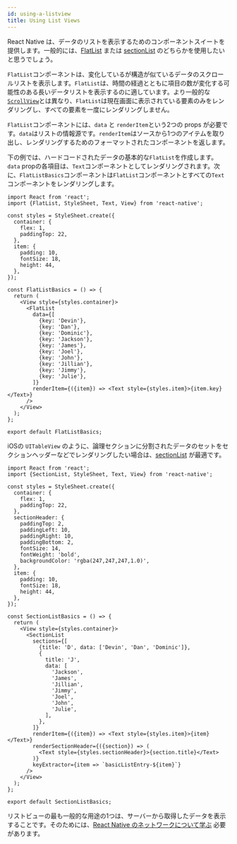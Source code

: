 ```yaml
---
id: using-a-listview
title: Using List Views
---
```


React Native は、データのリストを表示するためのコンポーネントスイートを提供します。一般的には、[FlatList](flatlist.md) または [sectionList](sectionlist.md) のどちらかを使用したいと思うでしょう。

`FlatList`コンポーネントは、変化しているが構造が似ているデータのスクロールリストを表示します。`FlatList`は、時間の経過とともに項目の数が変化する可能性のある長いデータリストを表示するのに適しています。より一般的な[`ScrollView`](using-a-scrollview.md)とは異なり、`FlatList`は現在画面に表示されている要素のみをレンダリングし、すべての要素を一度にレンダリングしません。

`FlatList`コンポーネントには、`data` と `renderItem`という2つの props が必要です。`data`はリストの情報源です。`renderItem`はソースから1つのアイテムを取り出し、レンダリングするためのフォーマットされたコンポーネントを返します。

下の例では、ハードコードされたデータの基本的な`FlatList`を作成します。`data` propの各項目は、`Text`コンポーネントとしてレンダリングされます。次に、`FlatListBasics`コンポーネントは`FlatList`コンポーネントとすべての`Text`コンポーネントをレンダリングします。

```SnackPlayer name=FlatList%20Basics
import React from 'react';
import {FlatList, StyleSheet, Text, View} from 'react-native';

const styles = StyleSheet.create({
  container: {
    flex: 1,
    paddingTop: 22,
  },
  item: {
    padding: 10,
    fontSize: 18,
    height: 44,
  },
});

const FlatListBasics = () => {
  return (
    <View style={styles.container}>
      <FlatList
        data={[
          {key: 'Devin'},
          {key: 'Dan'},
          {key: 'Dominic'},
          {key: 'Jackson'},
          {key: 'James'},
          {key: 'Joel'},
          {key: 'John'},
          {key: 'Jillian'},
          {key: 'Jimmy'},
          {key: 'Julie'},
        ]}
        renderItem={({item}) => <Text style={styles.item}>{item.key}</Text>}
      />
    </View>
  );
};

export default FlatListBasics;
```

iOSの `UITableView` のように、論理セクションに分割されたデータのセットをセクションヘッダーなどでレンダリングしたい場合は、[sectionList](sectionlist.md) が最適です。

```SnackPlayer name=SectionList%20Basics
import React from 'react';
import {SectionList, StyleSheet, Text, View} from 'react-native';

const styles = StyleSheet.create({
  container: {
    flex: 1,
    paddingTop: 22,
  },
  sectionHeader: {
    paddingTop: 2,
    paddingLeft: 10,
    paddingRight: 10,
    paddingBottom: 2,
    fontSize: 14,
    fontWeight: 'bold',
    backgroundColor: 'rgba(247,247,247,1.0)',
  },
  item: {
    padding: 10,
    fontSize: 18,
    height: 44,
  },
});

const SectionListBasics = () => {
  return (
    <View style={styles.container}>
      <SectionList
        sections={[
          {title: 'D', data: ['Devin', 'Dan', 'Dominic']},
          {
            title: 'J',
            data: [
              'Jackson',
              'James',
              'Jillian',
              'Jimmy',
              'Joel',
              'John',
              'Julie',
            ],
          },
        ]}
        renderItem={({item}) => <Text style={styles.item}>{item}</Text>}
        renderSectionHeader={({section}) => (
          <Text style={styles.sectionHeader}>{section.title}</Text>
        )}
        keyExtractor={item => `basicListEntry-${item}`}
      />
    </View>
  );
};

export default SectionListBasics;
```

リストビューの最も一般的な用途の1つは、サーバーから取得したデータを表示することです。そのためには、[React Native のネットワークについて学ぶ](network.md) 必要があります。
